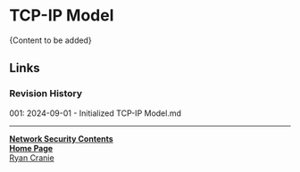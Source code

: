 # TCP-IP Model

{Content to be added}

## Links
### Revision History
001: 2024-09-01 - Initialized TCP-IP Model.md

---
<b>[Network Security Contents](https://notes.ryancranie.com/Contents/Network%20Security%20Contents)<br>[Home Page](https://notes.ryancranie.com)<br></b>[Ryan Cranie](https://www.ryancranie.com)